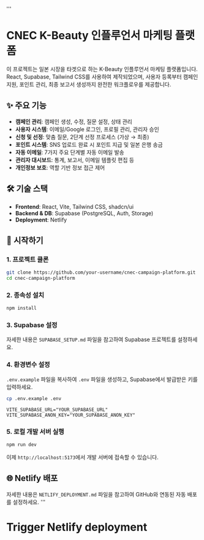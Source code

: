 '''
# CNEC K-Beauty 인플루언서 마케팅 플랫폼

이 프로젝트는 일본 시장을 타겟으로 하는 K-Beauty 인플루언서 마케팅 플랫폼입니다. React, Supabase, Tailwind CSS를 사용하여 제작되었으며, 사용자 등록부터 캠페인 지원, 포인트 관리, 최종 보고서 생성까지 완전한 워크플로우를 제공합니다.

## ✨ 주요 기능

- **캠페인 관리**: 캠페인 생성, 수정, 질문 설정, 상태 관리
- **사용자 시스템**: 이메일/Google 로그인, 프로필 관리, 관리자 승인
- **신청 및 선정**: 맞춤 질문, 2단계 선정 프로세스 (가상 → 최종)
- **포인트 시스템**: SNS 업로드 완료 시 포인트 지급 및 일본 은행 송금
- **자동 이메일**: 7가지 주요 단계별 자동 이메일 발송
- **관리자 대시보드**: 통계, 보고서, 이메일 템플릿 편집 등
- **개인정보 보호**: 역할 기반 정보 접근 제어

## 🛠️ 기술 스택

- **Frontend**: React, Vite, Tailwind CSS, shadcn/ui
- **Backend & DB**: Supabase (PostgreSQL, Auth, Storage)
- **Deployment**: Netlify

## 🚀 시작하기

### 1. 프로젝트 클론

```bash
git clone https://github.com/your-username/cnec-campaign-platform.git
cd cnec-campaign-platform
```

### 2. 종속성 설치

```bash
npm install
```

### 3. Supabase 설정

자세한 내용은 `SUPABASE_SETUP.md` 파일을 참고하여 Supabase 프로젝트를 설정하세요.

### 4. 환경변수 설정

`.env.example` 파일을 복사하여 `.env` 파일을 생성하고, Supabase에서 발급받은 키를 입력하세요.

```bash
cp .env.example .env
```

```.env
VITE_SUPABASE_URL="YOUR_SUPABASE_URL"
VITE_SUPABASE_ANON_KEY="YOUR_SUPABASE_ANON_KEY"
```

### 5. 로컬 개발 서버 실행

```bash
npm run dev
```

이제 `http://localhost:5173`에서 개발 서버에 접속할 수 있습니다.

## 🌐 Netlify 배포

자세한 내용은 `NETLIFY_DEPLOYMENT.md` 파일을 참고하여 GitHub와 연동된 자동 배포를 설정하세요.
'''
# Trigger Netlify deployment
